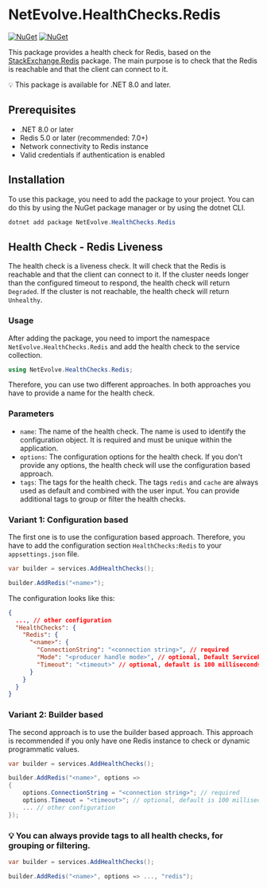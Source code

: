 # NetEvolve.HealthChecks.Redis

[![NuGet](https://img.shields.io/nuget/v/NetEvolve.HealthChecks.Redis?logo=nuget)](https://www.nuget.org/packages/NetEvolve.HealthChecks.Redis/)
[![NuGet](https://img.shields.io/nuget/dt/NetEvolve.HealthChecks.Redis?logo=nuget)](https://www.nuget.org/packages/NetEvolve.HealthChecks.Redis/)

This package provides a health check for Redis, based on the [StackExchange.Redis](https://www.nuget.org/packages/StackExchange.Redis/) package.
The main purpose is to check that the Redis is reachable and that the client can connect to it.

:bulb: This package is available for .NET 8.0 and later.

## Prerequisites

- .NET 8.0 or later
- Redis 5.0 or later (recommended: 7.0+)
- Network connectivity to Redis instance
- Valid credentials if authentication is enabled

## Installation
To use this package, you need to add the package to your project. You can do this by using the NuGet package manager or by using the dotnet CLI.
```powershell
dotnet add package NetEvolve.HealthChecks.Redis
```

## Health Check - Redis Liveness
The health check is a liveness check. It will check that the Redis is reachable and that the client can connect to it.
If the cluster needs longer than the configured timeout to respond, the health check will return `Degraded`.
If the cluster is not reachable, the health check will return `Unhealthy`.

### Usage
After adding the package, you need to import the namespace `NetEvolve.HealthChecks.Redis` and add the health check to the service collection.
```csharp
using NetEvolve.HealthChecks.Redis;
```
Therefore, you can use two different approaches. In both approaches you have to provide a name for the health check.

### Parameters
- `name`: The name of the health check. The name is used to identify the configuration object. It is required and must be unique within the application.
- `options`: The configuration options for the health check. If you don't provide any options, the health check will use the configuration based approach.
- `tags`: The tags for the health check. The tags `redis` and `cache` are always used as default and combined with the user input. You can provide additional tags to group or filter the health checks.

### Variant 1: Configuration based
The first one is to use the configuration based approach. Therefore, you have to add the configuration section `HealthChecks:Redis` to your `appsettings.json` file.
```csharp
var builder = services.AddHealthChecks();

builder.AddRedis("<name>");
```

The configuration looks like this:
```json
{
  ..., // other configuration
  "HealthChecks": {
    "Redis": {
      "<name>": {
        "ConnectionString": "<connection string>", // required
        "Mode": "<producer handle mode>", // optional, Default ServiceProvider
        "Timeout": "<timeout>" // optional, default is 100 milliseconds
      }
    }
  }
}
```

### Variant 2: Builder based
The second approach is to use the builder based approach. This approach is recommended if you only have one Redis instance to check or dynamic programmatic values.
```csharp
var builder = services.AddHealthChecks();

builder.AddRedis("<name>", options =>
{
    options.ConnectionString = "<connection string>"; // required
    options.Timeout = "<timeout>"; // optional, default is 100 milliseconds
    ... // other configuration
});
```

### :bulb: You can always provide tags to all health checks, for grouping or filtering.

```csharp
var builder = services.AddHealthChecks();

builder.AddRedis("<name>", options => ..., "redis");
```